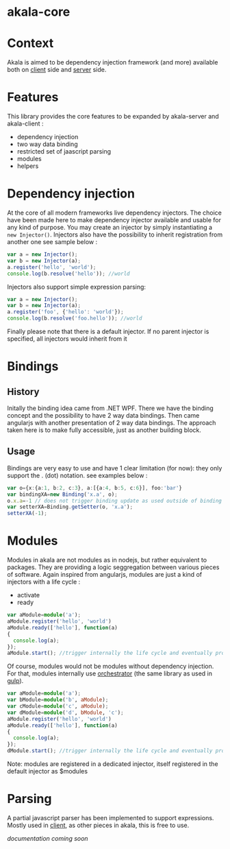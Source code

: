 # akala-core

# Context

Akala is aimed to be dependency injection framework (and more) available both on [client](../client) side and [server](../server) side.

# Features

This library provides the core features to be expanded by akala-server and akala-client :

- dependency injection
- two way data binding
- restricted set of jaascript parsing
- modules
- helpers

# Dependency injection

At the core of all modern frameworks live dependency injectors. The choice have been made here to make dependency injector available and usable for any kind of purpose. You may create an injector by simply instantiating a `new Injector()`.
Injectors also have the possibility to inherit registration from another one see sample below :

```ts
var a = new Injector();
var b = new Injector(a);
a.register('hello', 'world');
console.log(b.resolve('hello')); //world
```

Injectors also support simple expression parsing:

```ts
var a = new Injector();
var b = new Injector(a);
a.register('foo', {'hello': 'world'});
console.log(b.resolve('foo.hello')); //world
```

Finally please note that there is a default injector. If no parent injector is specified, all injectors would inherit from it

# Bindings

## History

Initally the binding idea came from .NET WPF. There we have the binding concept and the possibility to have 2 way data bindings. Then came angularjs with another presentation of 2 way data bindings. The approach taken here is to make fully accessible, just as another building block.

## Usage

Bindings are very easy to use and have 1 clear limitation (for now): they only support the . (dot) notation.
see examples below :

```ts
var o={x:{a:1, b:2, c:3}, a:[{a:4, b:5, c:6}], foo:'bar'}
var bindingXA=new Binding('x.a', o);
o.x.a=-1 // does not trigger binding update as used outside of binding "context"
var setterXA=Binding.getSetter(o, 'x.a');
setterXA(-1);
```

# Modules

Modules in akala are not modules as in nodejs, but rather equivalent to packages. They are providing a logic seggregation between various pieces of software. Again inspired from angularjs, modules are just a kind of injectors with a life cycle :

- activate
- ready

```ts
var aModule=module('a');
aModule.register('hello', 'world')
aModule.ready(['hello'], function(a)
{
  console.log(a);
});
aModule.start(); //trigger internally the life cycle and eventually prompts 'world' to the console.
```

Of course, modules would not be modules without dependency injection. For that, modules internally use [orchestrator](//npmjs.org/orchestrator) (the same library as used in [gulp](https://gulpjs.com/)).

```ts
var aModule=module('a');
var bModule=module('b', aModule);
var cModule=module('c', aModule);
var dModule=module('d', bModule, 'c');
aModule.register('hello', 'world')
aModule.ready(['hello'], function(a)
{
  console.log(a);
});
dModule.start(); //trigger internally the life cycle and eventually prompts 'world' to the console.
```

Note: modules are registered in a dedicated injector, itself registered in the default injector as $modules

# Parsing

A partial javascript parser has been implemented to support expressions. Mostly used in [client](../client), as other pieces in akala, this is free to use.

_documentation coming soon_
